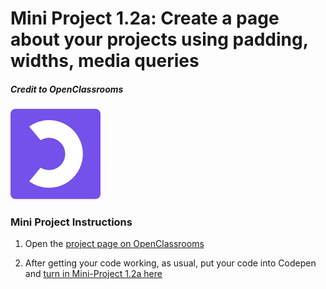 # Mini Project 1.2a: Create a page about your projects using padding, widths, media queries 

##### Credit to OpenClassrooms
![Become](https://github.com/OCclassprojects/logo/blob/master/fav-icon.png?raw=true)

### Mini Project Instructions

1. Open the [project page on OpenClassrooms](https://openclassrooms.com/en/courses/5295881-create-web-page-layouts-with-css/5341491-set-media-queries-for-different-devices#/id/r-5548117)

1. After getting your code working, as usual, put your code into Codepen and [turn in Mini-Project 1.2a here](https://docs.google.com/forms/d/e/1FAIpQLSc_sfQGLtQm0urCPut6eXEv032EcCZrKGJFDcvJjs7IWP4NTg/viewform?usp=pp_url&entry.528082491=Mini-Project+1.2a)

